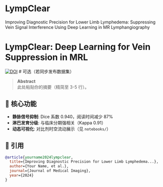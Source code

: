 # LympClear
Improving Diagnostic Precision for Lower Limb Lymphedema: Suppressing Vein Signal Interference Using Deep Learning in MR Lymphangiography

# LympClear: Deep Learning for Vein Suppression in MRL

[![DOI](https://zenodo.org/badge/DOI/10.5281/zenodo.xxxxxx.svg)](https://doi.org/10.xxxx/zenodo.xxxxxx)  # 可选（若同步发布数据集）

> **Abstract**  
> 此处粘贴你的摘要（精简至 3-5 行）。

## 🚀 核心功能
- **静脉信号抑制**: Dice 系数 0.940，阅读时间减少 87%  
- **淋巴发育分级**: 与临床分期强相关（Kappa 0.91）  
- **动态可视化**: 对比剂时空流动展示（见 `notebooks/`）  

## 📄 引用
```bibtex
@article{yourname2024lympclear,
  title={Improving Diagnostic Precision for Lower Limb Lymphedema...},
  author={Your Name, et al.},
  journal={Journal of Medical Imaging},
  year={2024}
}
